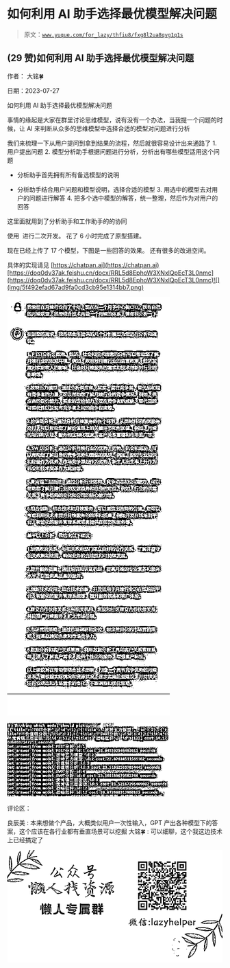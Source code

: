 # 如何利用 AI 助手选择最优模型解决问题

> 原文：[`www.yuque.com/for_lazy/thfiu8/fxg8l2ua8qvg1q1s`](https://www.yuque.com/for_lazy/thfiu8/fxg8l2ua8qvg1q1s)



## (29 赞)如何利用 AI 助手选择最优模型解决问题 

作者： 大铭🍀 

日期：2023-07-27 

如何利用 AI 助手选择最优模型解决问题 

事情的缘起是大家在群里讨论思维模型，说有没有一个办法，当我提一个问题的时候，让 AI 来判断从众多的思维模型中选择合适的模型对问题进行分析 

我们来梳理一下从用户提问到拿到结果的流程，然后就很容易设计出来通路了 <ne-oli index-type="0">1.  用户提出问题 <ne-oli index-type="0">2.  模型分析助手根据问题进行分析，分析出有哪些模型适用这个问题 

+   分析助手首先拥有所有备选模型的说明 

+   分析助手结合用户问题和模型说明，选择合适的模型 <ne-oli index-type="0">3.  用选中的模型去对用户的问题进行解答 <ne-oli index-type="0">4.  把多个选中模型的解答，统一整理，然后作为对用户的回答 

这里面就用到了分析助手和工作助手的的协同 

使用  进行二次开发。 花了 6 小时完成了原型搭建。 

现在已经上传了 17 个模型，下图是一些回答的效果。 还有很多的改进空间。 

具体的实现请见 [https://chatpan.ai](https://chatpan.ai)[https://doq0dv37ak.feishu.cn/docx/RRL5d8EphoW3XNxlQpEcT3L0nmc](https://doq0dv37ak.feishu.cn/docx/RRL5d8EphoW3XNxlQpEcT3L0nmc)![](img/5f492efad67ad9fa0cd3cb95e1314bb7.png) 

![](img/78752b7edd880084dd722dda73cfdb61.png) 

![](img/f2e5d5e43358fccfbaf47821bd93b92f.png) 

评论区： 

良辰美 : 本来想做个产品，大概类似用户一次性输入，GPT 产出各种模型下的答案，这个应该在各行业都有垂直场景可以挖掘 大铭🍀 : 可以细聊，这个我这边技术上已经搞定了 

![](img/894d30a529e7c37bcd3392323c99941c.png)  